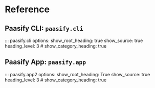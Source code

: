 # Reference

## Paasify CLI: `paasify.cli`

::: paasify.cli
    options:
      show_root_heading: true
      show_source: true
      heading_level: 3
      # show_category_heading: true


## Paasify App: `paasify.app`

::: paasify.app2
    options:
      show_root_heading: True
      show_source: true
      heading_level: 3
      # show_category_heading: true

